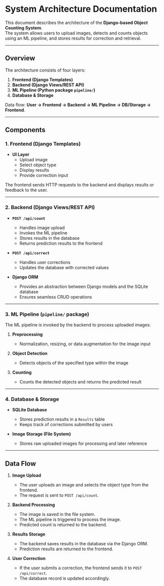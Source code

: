 # System Architecture Documentation

This document describes the architecture of the **Django-based Object Counting System**.  
The system allows users to upload images, detects and counts objects using an ML pipeline, and stores results for correction and retrieval.

---

## Overview

The architecture consists of four layers:

1. **Frontend (Django Templates)**
2. **Backend (Django Views/REST API)**
3. **ML Pipeline (Python package `pipeline/`)**
4. **Database & Storage**

Data flow: **User → Frontend → Backend → ML Pipeline → DB/Storage → Frontend**.

---

## Components

### 1. Frontend (Django Templates)

- **UI Layer**
  - Upload image
  - Select object type
  - Display results
  - Provide correction input

The frontend sends HTTP requests to the backend and displays results or feedback to the user.

---

### 2. Backend (Django Views/REST API)

- **`POST /api/count`**
  - Handles image upload
  - Invokes the ML pipeline
  - Stores results in the database
  - Returns prediction results to the frontend

- **`POST /api/correct`**
  - Handles user corrections
  - Updates the database with corrected values

- **Django ORM**
  - Provides an abstraction between Django models and the SQLite database
  - Ensures seamless CRUD operations

---

### 3. ML Pipeline (`pipeline/` package)

The ML pipeline is invoked by the backend to process uploaded images:

1. **Preprocessing**  
   - Normalization, resizing, or data augmentation for the image input

2. **Object Detection**  
   - Detects objects of the specified type within the image

3. **Counting**  
   - Counts the detected objects and returns the predicted result

---

### 4. Database & Storage

- **SQLite Database**
  - Stores prediction results in a `Results` table
  - Keeps track of corrections submitted by users

- **Image Storage (File System)**
  - Stores raw uploaded images for processing and later reference

---

## Data Flow

1. **Image Upload**
   - The user uploads an image and selects the object type from the frontend.
   - The request is sent to `POST /api/count`.

2. **Backend Processing**
   - The image is saved in the file system.
   - The ML pipeline is triggered to process the image.
   - Predicted count is returned to the backend.

3. **Results Storage**
   - The backend saves results in the database via the Django ORM.
   - Prediction results are returned to the frontend.

4. **User Correction**
   - If the user submits a correction, the frontend sends it to `POST /api/correct`.
   - The database record is updated accordingly.

